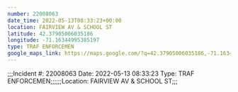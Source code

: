 ```yaml
---
number: 22008063
date_time: 2022-05-13T08:33:23+00:00
location: FAIRVIEW AV & SCHOOL ST
latitude: 42.37905006035186
longitude: -71.16344995385197
type: TRAF ENFORCEMEN
google_maps_link: https://maps.google.com/?q=42.37905006035186,-71.16344995385197
---
```


;;;Incident #: 22008063  Date: 2022-05-13 08:33:23  Type: TRAF ENFORCEMEN;;;;;;Location: FAIRVIEW AV & SCHOOL ST;;;
